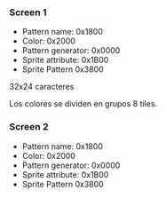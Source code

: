 

### Screen 1

- Pattern name: 0x1800
- Color: 0x2000
- Pattern generator: 0x0000
- Sprite attribute: 0x1B00
- Sprite Pattern 0x3800

32x24 caracteres

Los colores se dividen en grupos 8 tiles.

### Screen 2

- Pattern name: 0x1800
- Color: 0x2000
- Pattern generator: 0x0000
- Sprite attribute: 0x1B00
- Sprite Pattern 0x3800